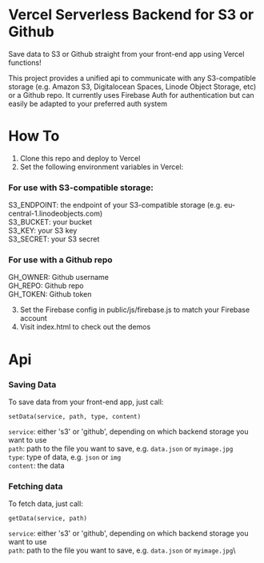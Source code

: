 # Vercel Serverless Backend for S3 or Github

Save data to S3 or Github straight from your front-end app using Vercel functions!

This project provides a unified api to communicate with any S3-compatible storage (e.g. Amazon S3, Digitalocean Spaces, Linode Object Storage, etc) or a Github repo. It currently uses Firebase Auth for authentication but can easily be adapted to your preferred auth system

# How To

1.  Clone this repo and deploy to Vercel
2.  Set the following environment variables in Vercel:

### For use with S3-compatible storage:
S3_ENDPOINT: the endpoint of your S3-compatible storage (e.g. eu-central-1.linodeobjects.com)\
S3_BUCKET: your bucket\
S3_KEY: your S3 key\
S3_SECRET: your S3 secret

### For use with a Github repo
GH_OWNER: Github username\
GH_REPO: Github repo\
GH_TOKEN: Github token

3. Set the Firebase config in public/js/firebase.js to match your Firebase account
4. Visit index.html to check out the demos

# Api

### Saving Data
To save data from your front-end app, just call:

`setData(service, path, type, content)`

`service`: either 's3' or 'github', depending on which backend storage you want to use\
`path`: path to the file you want to save, e.g. `data.json` or `myimage.jpg`\
`type`: type of data, e.g. `json` or `img`\
`content`: the data


### Fetching data
To fetch data, just call:

`getData(service, path)`

`service`: either 's3' or 'github', depending on which backend storage you want to use\
`path`: path to the file you want to save, e.g. `data.json` or `myimage.jpg`\
